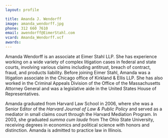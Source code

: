 ```yaml
---
layout: profile

title: Amanda J. Wendorff
image: amanda_wendorff.jpg
phone: 312 660 7610
email: awendorff@EimerStahl.com
vcard: Amanda_Wendorff.vcf
awards:
---
```

Amanda Wendorff is an associate at Eimer Stahl LLP.   She has experience working on a wide variety of complex litigation cases in federal and state courts, involving various claims including antitrust, breach of contract, fraud, and products liability.  Before joining Eimer Stahl, Amanda was a litigation associate in the Chicago office of Kirkland & Ellis LLP.  She has also worked in the Criminal Appeals Division of the Office of the Massachusetts Attorney General and was a legislative aide in the United States House of Representatives.

 Amanda graduated from Harvard Law School in 2006, where she was a Senior Editor of the *Harvard Journal of Law & Public Policy* and served as a mediator in small claims court through the Harvard Mediation Program.   In 2003, she graduated *summa cum laude* from The Ohio State University, receiving degrees in economics and political science with honors and distinction.   Amanda is admitted to practice law in Illinois.
